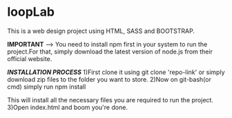 # loopLab

This is a web design project using HTML, SASS and BOOTSTRAP.

****IMPORTANT****
--> You need to install npm first in your system to run the project.For that, simply download the latest version of node.js from their official website.

*****INSTALLATION PROCESS*****
1)First clone it using git clone 'repo-link' or simply download zip files to the folder you want to store.
2)Now on git-bash(or cmd) simply run
      npm install
  
  This will install all the necessary files you are required to run the project.
3)Open index.html and boom you're done.
  
